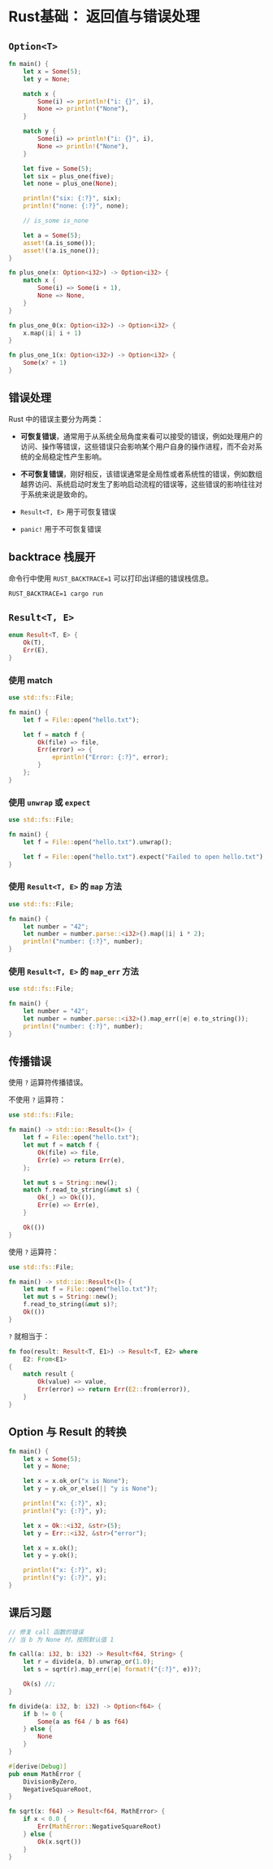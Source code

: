# Rust基础： 返回值与错误处理

## `Option<T>`

```rust
fn main() {
    let x = Some(5);
    let y = None;

    match x {
        Some(i) => println!("i: {}", i),
        None => println!("None"),
    }

    match y {
        Some(i) => println!("i: {}", i),
        None => println!("None"),
    }

    let five = Some(5);
    let six = plus_one(five);
    let none = plus_one(None);

    println!("six: {:?}", six);
    println!("none: {:?}", none);

    // is_some is_none

    let a = Some(5);
    asset!(a.is_some());
    asset!(!a.is_none());
}

fn plus_one(x: Option<i32>) -> Option<i32> {
    match x {
        Some(i) => Some(i + 1),
        None => None,
    }
}

fn plus_one_0(x: Option<i32>) -> Option<i32> {
    x.map(|i| i + 1)
}

fn plus_one_1(x: Option<i32>) -> Option<i32> {
    Some(x? + 1)
}
```

## 错误处理

Rust 中的错误主要分为两类：

- **可恢复错误**，通常用于从系统全局角度来看可以接受的错误，例如处理用户的访问、操作等错误，这些错误只会影响某个用户自身的操作进程，而不会对系统的全局稳定性产生影响。

- **不可恢复错误**，刚好相反，该错误通常是全局性或者系统性的错误，例如数组越界访问、系统启动时发生了影响启动流程的错误等，这些错误的影响往往对于系统来说是致命的。

- `Result<T, E>` 用于可恢复错误
- `panic!` 用于不可恢复错误

## backtrace 栈展开

命令行中使用 `RUST_BACKTRACE=1` 可以打印出详细的错误栈信息。

```shell
RUST_BACKTRACE=1 cargo run
```

## `Result<T, E>`

```rust
enum Result<T, E> {
    Ok(T),
    Err(E),
}
```

### 使用 match

```rust
use std::fs::File;

fn main() {
    let f = File::open("hello.txt");

    let f = match f {
        Ok(file) => file,
        Err(error) => {
            eprintln!("Error: {:?}", error);
        }
    };
}
```

### 使用 `unwrap` 或 `expect`

```rust
use std::fs::File;

fn main() {
    let f = File::open("hello.txt").unwrap();

    let f = File::open("hello.txt").expect("Failed to open hello.txt");
}
```

### 使用 `Result<T, E>` 的 `map` 方法

```rust
use std::fs::File;

fn main() {
    let number = "42";
    let number = number.parse::<i32>().map(|i| i * 2);
    println!("number: {:?}", number);
}
```

### 使用 `Result<T, E>` 的 `map_err` 方法

```rust
use std::fs::File;

fn main() {
    let number = "42";
    let number = number.parse::<i32>().map_err(|e| e.to_string());
    println!("number: {:?}", number);
}
```

## 传播错误

使用 `?` 运算符传播错误。

不使用 `?` 运算符：

```rust
use std::fs::File;

fn main() -> std::io::Result<()> {
    let f = File::open("hello.txt");
    let mut f = match f {
        Ok(file) => file,
        Err(e) => return Err(e),
    };

    let mut s = String::new();
    match f.read_to_string(&mut s) {
        Ok(_) => Ok(()),
        Err(e) => Err(e),
    }

    Ok(())
}
```

使用 `?` 运算符：

```rust
use std::fs::File;

fn main() -> std::io::Result<()> {
    let mut f = File::open("hello.txt")?;
    let mut s = String::new();
    f.read_to_string(&mut s)?;
    Ok(())
}
```

`?` 就相当于：

```rust
fn foo(result: Result<T, E1>) -> Result<T, E2> where
    E2: From<E1>
{
    match result {
        Ok(value) => value,
        Err(error) => return Err(E2::from(error)),
    }
}
```

## Option 与 Result 的转换

```rust
fn main() {
    let x = Some(5);
    let y = None;

    let x = x.ok_or("x is None");
    let y = y.ok_or_else(|| "y is None");

    println!("x: {:?}", x);
    println!("y: {:?}", y);

    let x = Ok::<i32, &str>(5);
    let y = Err::<i32, &str>("error");

    let x = x.ok();
    let y = y.ok();

    println!("x: {:?}", x);
    println!("y: {:?}", y);
}
```

## 课后习题

```rust
// 修复 call 函数的错误
// 当 b 为 None 时，按照默认值 1

fn call(a: i32, b: i32) -> Result<f64, String> {
    let r = divide(a, b).unwrap_or(1.0);
    let s = sqrt(r).map_err(|e| format!("{:?}", e))?;

    Ok(s) //;
}

fn divide(a: i32, b: i32) -> Option<f64> {
    if b != 0 {
        Some(a as f64 / b as f64)
    } else {
        None
    }
}

#[derive(Debug)]
pub enum MathError {
    DivisionByZero,
    NegativeSquareRoot,
}

fn sqrt(x: f64) -> Result<f64, MathError> {
    if x < 0.0 {
        Err(MathError::NegativeSquareRoot)
    } else {
        Ok(x.sqrt())
    }
}
```

